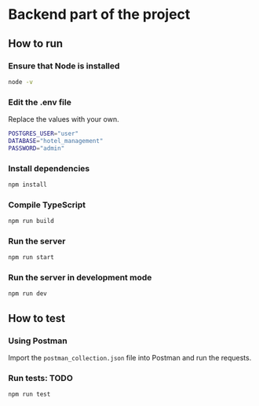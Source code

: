 # Backend part of the project

## How to run

### Ensure that Node is installed

```bash
node -v
```

### Edit the .env file

Replace the values with your own.

```bash
POSTGRES_USER="user"
DATABASE="hotel_management"
PASSWORD="admin"
```

### Install dependencies

```bash
npm install
```

### Compile TypeScript

```bash
npm run build
```

### Run the server

```bash
npm run start
```

### Run the server in development mode

```bash
npm run dev
```

## How to test

### Using Postman

Import the `postman_collection.json` file into Postman and run the requests.

### Run tests: TODO

```bash
npm run test
```
